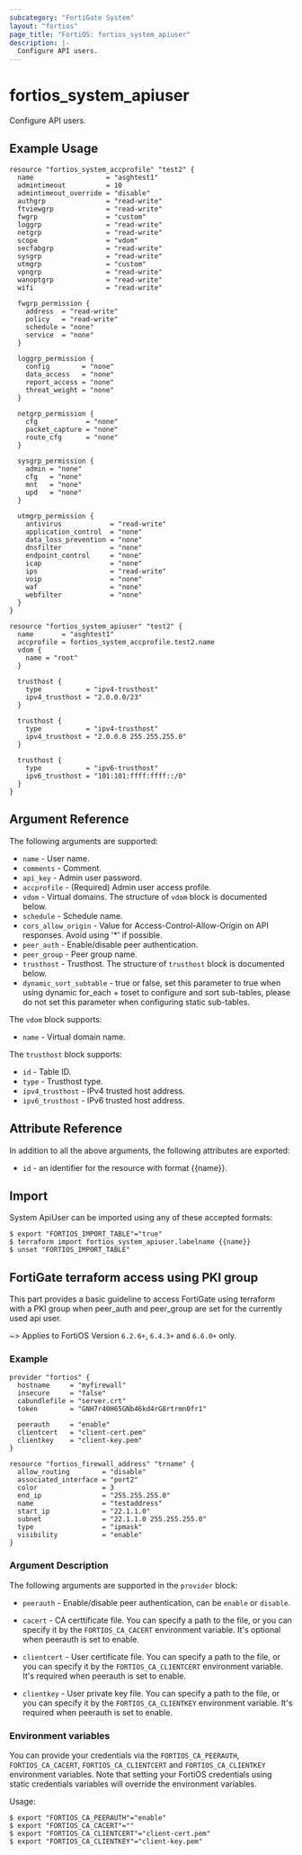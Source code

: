 ```yaml
---
subcategory: "FortiGate System"
layout: "fortios"
page_title: "FortiOS: fortios_system_apiuser"
description: |-
  Configure API users.
---
```


# fortios_system_apiuser
Configure API users.

## Example Usage

```hcl
resource "fortios_system_accprofile" "test2" {
  name                  = "asghtest1"
  admintimeout          = 10
  admintimeout_override = "disable"
  authgrp               = "read-write"
  ftviewgrp             = "read-write"
  fwgrp                 = "custom"
  loggrp                = "read-write"
  netgrp                = "read-write"
  scope                 = "vdom"
  secfabgrp             = "read-write"
  sysgrp                = "read-write"
  utmgrp                = "custom"
  vpngrp                = "read-write"
  wanoptgrp             = "read-write"
  wifi                  = "read-write"

  fwgrp_permission {
    address  = "read-write"
    policy   = "read-write"
    schedule = "none"
    service  = "none"
  }

  loggrp_permission {
    config        = "none"
    data_access   = "none"
    report_access = "none"
    threat_weight = "none"
  }

  netgrp_permission {
    cfg            = "none"
    packet_capture = "none"
    route_cfg      = "none"
  }

  sysgrp_permission {
    admin = "none"
    cfg   = "none"
    mnt   = "none"
    upd   = "none"
  }

  utmgrp_permission {
    antivirus            = "read-write"
    application_control  = "none"
    data_loss_prevention = "none"
    dnsfilter            = "none"
    endpoint_control     = "none"
    icap                 = "none"
    ips                  = "read-write"
    voip                 = "none"
    waf                  = "none"
    webfilter            = "none"
  }
}

resource "fortios_system_apiuser" "test2" {
  name       = "asghtest1"
  accprofile = fortios_system_accprofile.test2.name
  vdom {
    name = "root"
  }

  trusthost {
    type           = "ipv4-trusthost"
    ipv4_trusthost = "2.0.0.0/23"
  }

  trusthost {
    type           = "ipv4-trusthost"
    ipv4_trusthost = "2.0.0.0 255.255.255.0"
  }

  trusthost {
    type           = "ipv6-trusthost"
    ipv6_trusthost = "101:101:ffff:ffff::/0"
  }
}
```

## Argument Reference

The following arguments are supported:

* `name` - User name.
* `comments` - Comment.
* `api_key` - Admin user password.
* `accprofile` - (Required) Admin user access profile.
* `vdom` - Virtual domains. The structure of `vdom` block is documented below.
* `schedule` - Schedule name.
* `cors_allow_origin` - Value for Access-Control-Allow-Origin on API responses. Avoid using '*' if possible.
* `peer_auth` - Enable/disable peer authentication.
* `peer_group` - Peer group name.
* `trusthost` - Trusthost. The structure of `trusthost` block is documented below.
* `dynamic_sort_subtable` - true or false, set this parameter to true when using dynamic for_each + toset to configure and sort sub-tables, please do not set this parameter when configuring static sub-tables.

The `vdom` block supports:

* `name` - Virtual domain name.

The `trusthost` block supports:

* `id` - Table ID.
* `type` - Trusthost type.
* `ipv4_trusthost` - IPv4 trusted host address.
* `ipv6_trusthost` - IPv6 trusted host address.


## Attribute Reference

In addition to all the above arguments, the following attributes are exported:
* `id` - an identifier for the resource with format {{name}}.

## Import

System ApiUser can be imported using any of these accepted formats:
```
$ export "FORTIOS_IMPORT_TABLE"="true"
$ terraform import fortios_system_apiuser.labelname {{name}}
$ unset "FORTIOS_IMPORT_TABLE"
```


## FortiGate terraform access using PKI group

This part provides a basic guideline to access FortiGate using terraform with a PKI group when peer_auth and peer_group are set for the currently used api user.

~> Applies to FortiOS Version `6.2.6+`, `6.4.3+` and `6.6.0+` only.

### Example

```hcl
provider "fortios" {
  hostname     = "myfirewall"
  insecure     = "false"
  cabundlefile = "server.crt"
  token        = "GNH7r40H65GNb46kd4rG8rtrmn0fr1"

  peerauth     = "enable"
  clientcert   = "client-cert.pem"
  clientkey    = "client-key.pem"
}

resource "fortios_firewall_address" "trname" {
  allow_routing        = "disable"
  associated_interface = "port2"
  color                = 3
  end_ip               = "255.255.255.0"
  name                 = "testaddress"
  start_ip             = "22.1.1.0"
  subnet               = "22.1.1.0 255.255.255.0"
  type                 = "ipmask"
  visibility           = "enable"
}
```

### Argument Description

The following arguments are supported in the `provider` block:

* `peerauth` - Enable/disable peer authentication, can be `enable` or `disable`.

* `cacert` - CA certtificate file. You can specify a path to the file, or you can specify it by the `FORTIOS_CA_CACERT` environment variable. It's optional when peerauth is set to enable.

* `clientcert` - User certificate file. You can specify a path to the file, or you can specify it by the `FORTIOS_CA_CLIENTCERT` environment variable. It's required when peerauth is set to enable.

* `clientkey` - User private key file. You can specify a path to the file, or you can specify it by the `FORTIOS_CA_CLIENTKEY` environment variable. It's required when peerauth is set to enable.


### Environment variables

You can provide your credentials via the `FORTIOS_CA_PEERAUTH`, `FORTIOS_CA_CACERT`, `FORTIOS_CA_CLIENTCERT` and `FORTIOS_CA_CLIENTKEY` environment variables. Note that setting your FortiOS credentials using static credentials variables will override the environment variables.

Usage:

```shell
$ export "FORTIOS_CA_PEERAUTH"="enable"
$ export "FORTIOS_CA_CACERT"=""
$ export "FORTIOS_CA_CLIENTCERT"="client-cert.pem"
$ export "FORTIOS_CA_CLIENTKEY"="client-key.pem"
```
